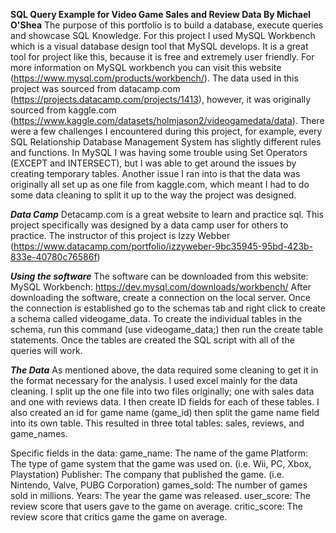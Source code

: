 **SQL Query Example for Video Game Sales and Review Data By Michael O'Shea**
The purpose of this portfolio is to build a database, execute queries and showcase SQL Knowledge. For this project I used MySQL Workbench which is a visual database design tool that MySQL develops. It is a great tool for project like this, because it is free and extremely user friendly. For more information on MySQL workbench you can visit this website (https://www.mysql.com/products/workbench/). The data used in this project was sourced from datacamp.com (https://projects.datacamp.com/projects/1413), however, it was originally sourced from kaggle.com (https://www.kaggle.com/datasets/holmjason2/videogamedata/data). There were a few challenges I encountered during this project, for example, every SQL Relationship Database Management System has slightly different rules and functions. In MySQL I was having some trouble using Set Operators (EXCEPT and INTERSECT), but I was able to get around the issues by creating temporary tables. Another issue I ran into is that the data was originally all set up as one file from kaggle.com, which meant I had to do some data cleaning to split it up to the way the project was designed. 

**_Data Camp_**
Detacamp.com is a great website to learn and practice sql. This project specifically was designed by a data camp user for others to practice. The instructor of this project is Izzy Webber (https://www.datacamp.com/portfolio/izzyweber-9bc35945-95bd-423b-833e-40780c76586f)


**_Using the software_**
The software can be downloaded from this website:
MySQL Workbench: https://dev.mysql.com/downloads/workbench/
After downloading the software, create a connection on the local server. Once the connection is established go to the schemas tab and right click to create a schema called videogame_data. To create the individual tables in the schema, run this command (use videogame_data;) then run the create table statements. Once the tables are created the SQL script with all of the queries will work.

**_The Data_**
As mentioned above, the data required some cleaning to get it in the format necessary for the analysis. I used excel mainly for the data cleaning. I split up the one file into two files originally; one with sales data and one with reviews data. I then create ID fields for each of these tables. I also created an id for game name (game_id) then split the game name field into its own table. This resulted in three total tables: sales, reviews, and game_names.

Specific fields in the data:
game_name: The name of the game
Platform: The type of game system that the game was used on. (i.e. Wii, PC, Xbox, Playstation)
Publisher: The company that published the game. (i.e. Nintendo, Valve, PUBG Corporation)
games_sold: The number of games sold in millions.
Years: The year the game was released.
user_score: The review score that users gave to the game on average.
critic_score: The review score that critics game the game on average.
